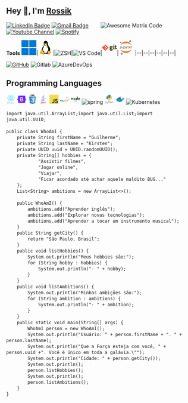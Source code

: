 <h2>Hey 👋, I'm <a href="www.linkedin.com/in/guilherme-rossi-kirsten">Rossik</a></h2>

<img src="https://media.giphy.com/media/Vuw9m5wXviFIQ/source.gif" width="250" height="auto" alt = 'Awesome Matrix Code' align='right' />


[![Linkedin Badge](https://img.shields.io/badge/-Linkedin-blue?style=flat-square&logo=Linkedin&logoColor=white&link=https://www.linkedin.com/in/guilherme-rossi-kirsten-61853a176/)](https://www.linkedin.com/in/haany-ali) [![Gmail Badge](https://img.shields.io/badge/-Gmail-c14438?style=flat-square&logo=Gmail&logoColor=white&link=mailto:eree0593@gmail.com)](mailto:eree0593@gmail.com) [![Youtube Channel](https://img.shields.io/badge/-Youtube-c14438?style=flat-square&logo=Youtube&link=https://www.youtube.com/@guilhermerossikirsten6778)](https://www.youtube.com/@guilhermerossikirsten6778)
[![Spotify](https://img.shields.io/badge/-@Guilherme%20Rossi%20Kirsten-1ED760?style=flat-square&amp;labelColor=fff&amp;logo=Spotify&amp;link=https://open.spotify.com/user/guirossik-br?si=5cbb52a66b5d429c)](https://open.spotify.com/user/guirossik-br?si=5cbb52a66b5d429c)

**Tools**
<img title="Ubuntu" alt="Ubuntu" width="40px" src="https://raw.githubusercontent.com/github/explore/master/topics/windows/windows.png">|<img title="Linux" alt="Linux" width="40px" src="https://raw.githubusercontent.com/github/explore/master/topics/linux/linux.png">|<img title="ZSH" alt="ZSH" width="40px" src="https://s3.amazonaws.com/ohmyzsh/oh-my-zsh-logo.png">|<img title="VS Code" alt="VS Code" width="40px" src="https://img.icons8.com/fluent/48/000000/visual-studio-code-2019.png">|<img title="git" alt="git" width="40px" src="https://raw.githubusercontent.com/github/explore/master/topics/git/git.png">|<img title="Jupyter Notebook" alt="Jupyter" width="40px" src="https://raw.githubusercontent.com/github/explore/master/topics/jupyter-notebook/jupyter-notebook.png">
|--|--|--|--|--|--|
<br>

[![GitHub](https://img.shields.io/badge/GitHub-100000?style=for-the-badge&logo=github&logoColor=white)](https://github.com/CaioMBA)
![Gitlab](https://img.shields.io/badge/GitLab-330F63?style=for-the-badge&logo=gitlab&logoColor=white)
![AzureDevOps](https://img.shields.io/badge/Azure_DevOps-0078D7?style=for-the-badge&logo=azure-devops&logoColor=white)

## Programming Languages

<p align="left">
<img src="https://raw.githubusercontent.com/devicons/devicon/master/icons/react/react-original-wordmark.svg" alt="react" width="25" height="25" />
<img src="https://raw.githubusercontent.com/devicons/devicon/master/icons/bootstrap/bootstrap-plain.svg" alt="bootstrap" width="25" height="25" />
<img src="https://raw.githubusercontent.com/devicons/devicon/master/icons/css3/css3-original-wordmark.svg" alt="css3" width="25" height="25" />
<img src="https://raw.githubusercontent.com/devicons/devicon/master/icons/java/java-original-wordmark.svg" alt="java" width="25" height="25" />
<img src="https://raw.githubusercontent.com/devicons/devicon/master/icons/javascript/javascript-original.svg" alt="javascript" width="25" height="25" />
<!-- <img src="https://raw.githubusercontent.com/devicons/devicon/master/icons/typescript/typescript-original.svg" alt="typescript" width="25" height="25" /> -->
<!-- <img src="https://raw.githubusercontent.com/devicons/devicon/master/icons/mongodb/mongodb-original.svg" alt="mongodb" width="25" height="25" /> -->
<img src="https://raw.githubusercontent.com/devicons/devicon/master/icons/mysql/mysql-original-wordmark.svg" alt="mysql" width="25" height="25" />
<img src="https://raw.githubusercontent.com/devicons/devicon/master/icons/nodejs/nodejs-original-wordmark.svg" alt="nodejs" width="25" height="25" />
<img src="https://www.vectorlogo.zone/logos/springio/springio-icon.svg" alt="spring" width="25" height="25" />
<img src="https://raw.githubusercontent.com/devicons/devicon/master/icons/python/python-original-wordmark.svg" alt="python" width="25" height="25" />
<img src="https://raw.githubusercontent.com/devicons/devicon/master/icons/docker/docker-original.svg" alt="Docker" width="25" height="25" />
<img src="https://www.vectorlogo.zone/logos/kubernetes/kubernetes-icon.svg" alt="Kubernetes" width="25" height="25" />


</p>

    import java.util.ArrayList;import java.util.List;import java.util.UUID;

    public class WhoAmI {
        private String firstName = "Guilherme";
        private String lastName = "Kirsten";
        private UUID uuid = UUID.randomUUID();
        private String[] hobbies = {
                "Assistir filmes",
                "Jogar online",
                "Viajar",
                "Ficar acordado até achar aquele maldito BUG..."
        };
        List<String> ambitions = new ArrayList<>();

        public WhoAmI() {
            ambitions.add("Aprender inglês");
            ambitions.add("Explorar novas tecnologias");
            ambitions.add("Aprender a tocar um instrumento musical");
        }
        public String getCity() {
            return "São Paulo, Brasil";
        }
        public void listHobbies() {
            System.out.println("Meus hobbies são:");
            for (String hobby : hobbies) {
                System.out.println("- " + hobby);
            } 
        }
        public void listAmbitions() {
            System.out.println("Minhas ambições são:");
            for (String ambition : ambitions) {
                System.out.println("- " + ambition); 
            }
        }
        public static void main(String[] args) {
            WhoAmI person = new WhoAmI();
            System.out.println("Usuário: " + person.firstName + ". " + person.lastName);
            System.out.println("Que a Força esteja com você, " + person.uuid +". Você é único em toda a galáxia.\"");
            System.out.println("Cidade: " + person.getCity());
            System.out.println();
            person.listHobbies();
            System.out.println();
            person.listAmbitions();
        }
    }
